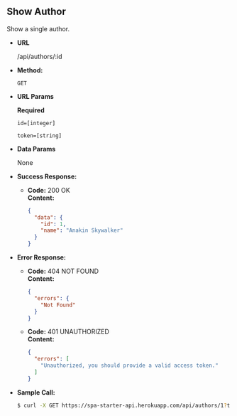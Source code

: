 **Show Author**
----
Show a single author.

* **URL**

  /api/authors/:id

* **Method:**
    
  `GET`
  
*  **URL Params**

   **Required**

   `id=[integer]`

   `token=[string]`

* **Data Params**

  None

* **Success Response:**
  
  * **Code:** 200 OK <br />
    **Content:** <br />

    ``` json
    {
      "data": {
        "id": 1,
        "name": "Anakin Skywalker"
      }
    }
    ```
 
* **Error Response:**

  * **Code:** 404 NOT FOUND <br />
    **Content:** <br />

    ``` json
    {
      "errors": {
        "Not Found"
      }
    }
    ```
  
  * **Code:** 401 UNAUTHORIZED <br />
    **Content:** <br />

    ``` json
    {
      "errors": [
        "Unauthorized, you should provide a valid access token."
      ]
    }
    ```

* **Sample Call:**

  ``` bash
  $ curl -X GET https://spa-starter-api.herokuapp.com/api/authors/1?token=your_access_token
  ```
